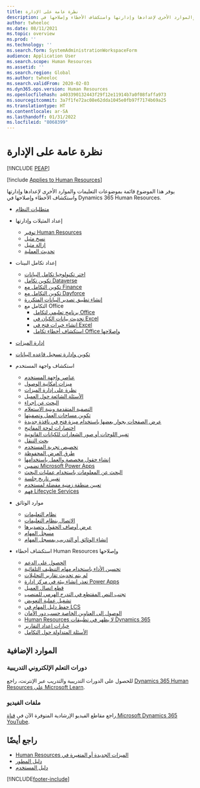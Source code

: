 ```yaml
---
title: نظرة عامة على الإدارة
description: يوفر هذا الموضوع قائمة بموضوعات التعليمات والموارد الأخرى لإعدادها وإدارتها واستكشاف الأخطاء وإصلاحها في Dynamics 365 Human Resources.
author: twheeloc
ms.date: 08/11/2021
ms.topic: overview
ms.prod: ''
ms.technology: ''
ms.search.form: SystemAdministrationWorkspaceForm
audience: Application User
ms.search.scope: Human Resources
ms.assetid: ''
ms.search.region: Global
ms.author: twheeloc
ms.search.validFrom: 2020-02-03
ms.dyn365.ops.version: Human Resources
ms.openlocfilehash: a403390132443f29f12e11914b7a0f08faffa973
ms.sourcegitcommit: 3a7f1fe72ac08e62dda1045e0fb97f7174b69a25
ms.translationtype: HT
ms.contentlocale: ar-SA
ms.lasthandoff: 01/31/2022
ms.locfileid: "8068399"
---
```

# <a name="administration-overview"></a>نظرة عامة على الإدارة


[!INCLUDE [PEAP](../includes/peap-1.md)]

[!include [Applies to Human Resources](../includes/applies-to-hr.md)]



يوفر هذا الموضوع قائمة بموضوعات التعليمات والموارد الأخرى لإعدادها وإدارتها واستكشاف الأخطاء وإصلاحها في Dynamics 365 Human Resources.

- [متطلبات النظام](hr-admin-system-requirements.md)

- إعداد المثيلات وإدارتها
  - [توفير Human Resources](hr-admin-setup-provision.md)
  - [نسخ مثيل](hr-admin-setup-copy-instance.md)
  - [إزالة مثيل](hr-admin-setup-remove-instance.md)
  - [تحديث العملية](hr-admin-setup-update-process.md)

- إعداد تكامل البينات
  - [اختر تكنولوجيا تكامل البيانات](hr-admin-integration-choose-technology.md)
  - [تكوين تكامل Dataverse ](hr-admin-integration-common-data-service.md)
  - [تكوين التكامل مع Finance](hr-admin-integration-finance.md)
  - [تكوين التكامل مع Dayforce](hr-admin-integration-dayforce.md)
  - [إنشاء تطبيق تصدير البيانات المتكررة](hr-admin-integration-recurring-data-export.md)
  - التكامل مع Office
    - [برنامج تعليمي لتكامل Office](../fin-ops-core/dev-itpro/office-integration/office-integration-tutorial.md?toc=%2fdynamics365%2funified-operations%2ftalent%2ftoc.json)
    - [تحديث بيانات الكيان في Excel](../fin-ops-core/dev-itpro/office-integration/use-excel-add-in.md?toc=%2fdynamics365%2funified-operations%2ftalent%2ftoc.json)
    - [إنشاء خبرات فتح في Excel](../fin-ops-core/dev-itpro/office-integration/office-integration-edit-excel.md?toc=%2fdynamics365%2funified-operations%2ftalent%2ftoc.json)
    - [استكشاف أخطاء تكامل Office وإصلاحها](../fin-ops-core/dev-itpro/office-integration/office-integration-troubleshooting.md?toc=%2fdynamics365%2funified-operations%2ftalent%2ftoc.json)

- [إدارة الميزات](hr-admin-manage-features.md)

- [تكوين وإدارة تسجيل قاعده البيانات](hr-admin-database-logging.md)

- استكشاف واجهة المستخدم
  - [عناصر واجهة المستخدم](../fin-ops-core/fin-ops/get-started/user-interface-elements.md?toc=/dynamics365/human-resources/toc.json)
  - [ميزات إمكانية الوصول](../fin-ops-core/fin-ops/get-started/accessibility-features.md?toc=/dynamics365/human-resources/toc.json)
  - [نظرة على إدارة الميزات](../fin-ops-core/fin-ops/get-started/feature-management/feature-management-overview.md?toc=/dynamics365/human-resources/toc.json)
  - [الأسئلة الشائعة حول العميل](../fin-ops-core/fin-ops/get-started/client-faq.md?toc=/dynamics365/human-resources/toc.json)
  - [البحث عن إجراء](../fin-ops-core/fin-ops/get-started/action-search.md?toc=/dynamics365/human-resources/toc.json)
  - [التصفية المتقدمة وبنية الاستعلام](../fin-ops-core/fin-ops/get-started/advanced-filtering-query-options.md?toc=/dynamics365/human-resources/toc.json)
  - [تكوين مساحات العمل وتصفيتها](../fin-ops-core/fin-ops/get-started/configure-filter-workspaces.md?toc=/dynamics365/financehuman-resources/toc.json)
  - [عرض الصفحات بجوار بعضها باستخدام ميزة فتح في نافذة جديدة](../fin-ops-core/fin-ops/get-started/display-pages-side-by-side.md?toc=/dynamics365/human-resources/toc.json)
  - [اختصارات لوحة المفاتيح](../fin-ops-core/fin-ops/get-started/shortcut-keys.md?toc=/dynamics365/human-resources/toc.json)
  - [تغيير اللوحات أو صور الشعارات للكيانات القانونية](../fin-ops-core/fin-ops/get-started/tasks/change-banner-or-logo.md?toc=/dynamics365/human-resources/toc.json)
  - [بحث التنقل](../fin-ops-core/fin-ops/get-started/navigation-search.md?toc=/dynamics365/human-resources/toc.json)
  - [تخصيص تجربة المستخدم](../fin-ops-core/fin-ops/get-started/personalize-user-experience.md?toc=/dynamics365/human-resources/toc.json)
  - [طرق العرض المحفوظة](../fin-ops-core/fin-ops/get-started/saved-views.md?toc=/dynamics365/human-resources/toc.json)
  - [إنشاء حقول مخصصة والعمل باستخدامها](../fin-ops-core/fin-ops/get-started/user-defined-fields.md?toc=/dynamics365/human-resources/toc.json)
  - [تضمين Microsoft Power Apps](../fin-ops-core/fin-ops/get-started/embed-power-apps.md?toc=/dynamics365/human-resources/toc.json)
  - [البحث عن المعلومات باستخدام عمليات البحث](../fin-ops-core/fin-ops/get-started/use-lookups-to-find-information.md?toc=/dynamics365/human-resources/toc.json)
  - [تغيير تاريخ جلسة](../fin-ops-core/fin-ops/organization-administration/tasks/change-date-session.md?toc=/dynamics365/human-resources/toc.json)
  - [تعيين منطقة زمنية مفضلة لمستخدم](../fin-ops-core/fin-ops/organization-administration/tasks/set-users-preferred-time-zone.md?toc=/dynamics365/human-resources/toc.json)
  - [فهم Lifecycle Services](../fin-ops-core/dev-itpro/lifecycle-services/lcs-works-lcs.md?toc=/dynamics365/human-resources/toc.json)

- موارد الوثائق
  - [نظام التعليمات](../fin-ops-core/fin-ops/get-started/help-overview.md?toc=/dynamics365/human-resources/toc.json)
  - [الاتصال بنظام التعليمات](../fin-ops-core/fin-ops/get-started/help-connect.md?toc=/dynamics365/human-resources/toc.json)
  - [عرض أوصاف الحقول وتصديرها](../fin-ops-core/fin-ops/get-started/view-export-field-descriptions.md?toc=/dynamics365/human-resources/toc.json)
  - [مسجل المهام](../fin-ops-core/dev-itpro/user-interface/task-recorder.md?toc=/dynamics365/human-resources/toc.json)
  - [إنشاء الوثائق أو التدريب بمسجل المهام](../fin-ops-core/dev-itpro/user-interface/task-recorder-training-docs.md?toc=/dynamics365/human-resources/toc.json)

- استكشاف أخطاء Human Resources وإصلاحها
  - [الحصول على الدعم](../fin-ops-core/dev-itpro/lifecycle-services/lcs-support.md)
  - [تحسين الأداء باستخدام مهام التنظيف التلقائية](hr-admin-troubleshooting-batch-history.md)
  - [لم يتم تحديث تقارير التحليلات](hr-admin-troubleshooting-analytic-reports.md)
  - [تعذر إنشاء بيئة في مركز إدارة Power Apps ](hr-admin-troubleshooting-power-apps.md)
  - [قطع اتصال العميل](hr-admin-troubleshooting-disconnect.md)
  - [تجنب النص المقتطع في التدرج الهرمي للمنصب](hr-admin-troubleshooting-truncate.md)
  - [تشغيل عملية التعويض](hr-admin-troubleshooting-compensation.md)
  - [حفظ دليل المهام في LCS](hr-admin-troubleshooting-task-guide.md)
  - [الوصول إلى العناوين الخاصة حسب دور الأمان](hr-admin-troubleshooting-private-addresses.md)
  - [Human Resources لا يظهر في تطبيقات Dynamics 365](hr-admin-troubleshooting-not-in-apps.md)
  - [خيارات إعداد التقارير](hr-admin-troubleshooting-reporting.md)
  - [الأسئلة المتداولة حول التكامل](hr-admin-troubleshooting-integration.md)

## <a name="additional-resources"></a>الموارد الإضافية

### <a name="elearning-courses"></a>دورات التعلم الإلكتروني التدريبية
للحصول على الدورات التدريبية والتدريب عبر الإنترنت، راجع [Dynamics 365 Human Resources على Microsoft Learn](//learn/browse/?products=dynamics-human-resources&resource_type=learning%20path).

### <a name="videos"></a>ملفات الفيديو

راجع مقاطع الفيديو الإرشادية المتوفرة الآن في [قناة Microsoft Dynamics 365 YouTube](https://www.youtube.com/channel/UCJGCg4rB3QSs8y_1FquelBQ).

## <a name="see-also"></a>راجع أيضًا

- [الميزات ‏‫الجديدة أو المتغيرة في Human Resources](hr-admin-whats-new.md)
- [دليل المطور](hr-developer-overview.md)
- [دليل المستخدم](hr-hrpro-overview.md)

[!INCLUDE[footer-include](../includes/footer-banner.md)]
